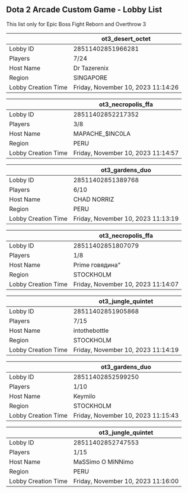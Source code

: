 ## Dota 2 Arcade Custom Game - Lobby List

This list only for Epic Boss Fight Reborn and Overthrow 3

|  | ot3_desert_octet |
| ------ | ------ |
| Lobby ID | 28511402851966281 |
| Players | 7/24 |
| Host Name | Dr Tazerenix |
| Region | SINGAPORE |
| Lobby Creation Time | Friday, November 10, 2023 11:14:26 |


|  | ot3_necropolis_ffa |
| ------ | ------ |
| Lobby ID | 28511402852217352 |
| Players | 3/8 |
| Host Name | MAPACHE_$INC0LA |
| Region | PERU |
| Lobby Creation Time | Friday, November 10, 2023 11:14:57 |


|  | ot3_gardens_duo |
| ------ | ------ |
| Lobby ID | 28511402851389768 |
| Players | 6/10 |
| Host Name | CHAD NORRIZ |
| Region | PERU |
| Lobby Creation Time | Friday, November 10, 2023 11:13:19 |


|  | ot3_necropolis_ffa |
| ------ | ------ |
| Lobby ID | 28511402851807079 |
| Players | 1/8 |
| Host Name | Prime говядина" |
| Region | STOCKHOLM |
| Lobby Creation Time | Friday, November 10, 2023 11:14:07 |


|  | ot3_jungle_quintet |
| ------ | ------ |
| Lobby ID | 28511402851905868 |
| Players | 7/15 |
| Host Name | intothebottle |
| Region | STOCKHOLM |
| Lobby Creation Time | Friday, November 10, 2023 11:14:19 |


|  | ot3_gardens_duo |
| ------ | ------ |
| Lobby ID | 28511402852599250 |
| Players | 1/10 |
| Host Name | Keymilo |
| Region | STOCKHOLM |
| Lobby Creation Time | Friday, November 10, 2023 11:15:43 |


|  | ot3_jungle_quintet |
| ------ | ------ |
| Lobby ID | 28511402852747553 |
| Players | 1/15 |
| Host Name | MaSSimo O MiNNimo |
| Region | PERU |
| Lobby Creation Time | Friday, November 10, 2023 11:16:00 |


